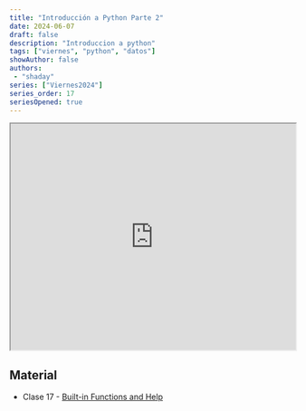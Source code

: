 ```yaml
---
title: "Introducción a Python Parte 2"
date: 2024-06-07
draft: false
description: "Introduccion a python"
tags: ["viernes", "python", "datos"]
showAuthor: false
authors:
 - "shaday"
series: ["Viernes2024"]
series_order: 17
seriesOpened: true
---
```


<iframe src="https://drive.google.com/file/d/1qlutWIUZIXhnlTCH5jpMJRSM7gOTsopO/preview" width="100%" height="400" allow="autoplay" allowfullscreen="true">

</iframe>

## Material

-   Clase 17 - [Built-in Functions and Help](https://swcarpentry.github.io/python-novice-gapminder/04-built-in.html)
